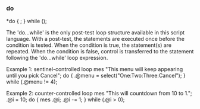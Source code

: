 
### do
*do { <statement>; } while (<condition>);

The 'do...while' is the only post-test loop structure available in this script
language. With a post-test, the statements are executed once before the condition
is tested. When the condition is true, the statement(s) are repeated. When the
condition is false, control is transferred to the statement following the
'do...while' loop expression.

Example 1: sentinel-controlled loop
	mes "This menu will keep appearing until you pick Cancel";
	do {
		.@menu = select("One:Two:Three:Cancel");
	} while (.@menu != 4);

Example 2: counter-controlled loop
	mes "This will countdown from 10 to 1.";
	.@i = 10;
	do {
		mes .@i;
		.@i -= 1;
	} while (.@i > 0);
